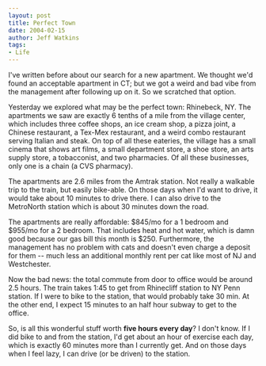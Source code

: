 ```yaml
---
layout: post
title: Perfect Town
date: 2004-02-15
author: Jeff Watkins
tags:
- Life
---
```


<p>I've written before about our search for a new apartment. We thought
we'd found an acceptable apartment in CT; but we got a weird and bad
vibe from the management after following up on it. So we scratched that
option.</p>
<p>Yesterday we explored what may be the perfect town: Rhinebeck, NY.
The apartments we saw are exactly 6 tenths of a mile from the village
center, which includes three coffee shops, an ice cream shop, a pizza
joint, a Chinese restaurant, a Tex-Mex restaurant, and a weird combo
restaurant serving Italian and steak. On top of all these eateries, the
village has a small cinema that shows art films, a small department
store, a shoe store, an arts supply store, a tobacconist, and two
pharmacies. Of all these businesses, only one is a chain (a CVS
pharmacy).</p>
<p>The apartments are 2.6 miles from the Amtrak station. Not really a
walkable trip to the train, but easily bike-able. On those days when
I'd want to drive, it would take about 10 minutes to drive there. I can
also drive to the MetroNorth station which is about 30 minutes down the
road.</p>
<p>The apartments are really affordable: $845/mo for a 1 bedroom and
$955/mo for a 2 bedroom. That includes heat and hot water, which is
damn good because our gas bill this month is $250. Furthermore, the
management has no problem with cats and doesn't even charge a deposit
for them -- much less an additional monthly rent per cat like most
of NJ and Westchester.</p>
<p>Now the bad news: the total commute from door to office would be
around 2.5 hours. The train takes 1:45 to get from Rhinecliff station
to NY Penn station. If I were to bike to the station, that would
probably take 30 min. At the other end, I expect 15 minutes to an half
hour subway to get to the office.</p>
<p>So, is all this wonderful stuff worth <b>five hours every day</b>? I
don't know. If I did bike to and from the station, I'd get about an
hour of exercise each day, which is exactly 60 minutes more than I
currently get. And on those days when I feel lazy, I can drive (or be
driven) to the station.</p>
